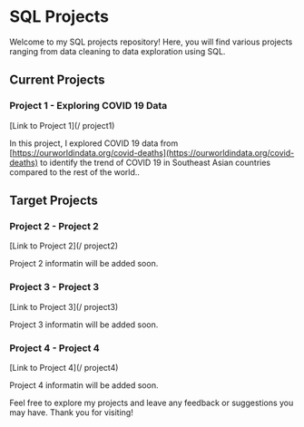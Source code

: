 # SQL Projects

Welcome to my SQL projects repository! Here, you will find various projects ranging from data cleaning to data exploration using SQL.

## Current Projects

### Project 1 - Exploring COVID 19 Data
[Link to Project 1](/ project1)

In this project, I explored COVID 19 data from [https://ourworldindata.org/covid-deaths](https://ourworldindata.org/covid-deaths) to identify the trend of COVID 19 in Southeast Asian countries compared to the rest of the world..

## Target Projects

### Project 2 - Project 2
[Link to Project 2](/ project2)

Project 2 informatin will be added soon.


### Project 3 - Project 3
[Link to Project 3](/ project3)

Project 3 informatin will be added soon.

### Project 4 - Project 4 
[Link to Project 4](/ project4)

Project 4 informatin will be added soon.

Feel free to explore my projects and leave any feedback or suggestions you may have. Thank you for visiting!
